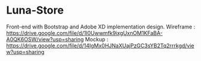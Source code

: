 # Luna-Store
Front-end with Bootstrap and Adobe XD implementation design.
Wireframe : https://drive.google.com/file/d/1I0Uwwmfk9ixgUxnOM1KFaBA-A0QK6OSW/view?usp=sharing
Mockup : https://drive.google.com/file/d/14IgMx0HJNaXUajPzGC3sYB2Tq2rrrkgd/view?usp=sharing
